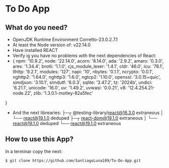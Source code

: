 # To Do App 
## What do you need?
- OpenJDK Runtime Environment Corretto-23.0.2.7.1
- At least the Node version of: v22.14.0
- Have installed REACT
- Verify ig you have no problems with the next dependencies of React:
- {
  npm: '10.9.2',
  node: '22.14.0',
  acorn: '8.14.0',
  ada: '2.9.2',
  amaro: '0.3.0',
  ares: '1.34.4',
  brotli: '1.1.0',
  cjs_module_lexer: '1.4.1',
  cldr: '46.0',
  icu: '76.1',
  llhttp: '9.2.1',
  modules: '127',
  napi: '10',
  nbytes: '0.1.1',
  ncrypto: '0.0.1',
  nghttp2: '1.64.0',
  nghttp3: '1.6.0',
  ngtcp2: '1.10.0',
  openssl: '3.0.15+quic',
  simdjson: '3.10.1',
  simdutf: '6.0.3',
  sqlite: '3.47.2',
  tz: '2024b',
  undici: '6.21.1',
  unicode: '16.0',
  uv: '1.49.2',
  uvwasi: '0.0.21',
  v8: '12.4.254.21-node.22',
  zlib: '1.3.0.1-motley-82a5fec'

}
- And the next librearies:
├─┬ @testing-library/react@16.3.0 extraneous
│ └── react@19.1.0 deduped
├─┬ react-dom@19.1.0 extraneous
│ └── react@19.1.0 deduped
└── react@19.1.0 extraneous
## How to use this App?
In a terminar copy the next:
```bash
$ git clone https://github.com/SantiagoLuna109/To-Do-App.git
